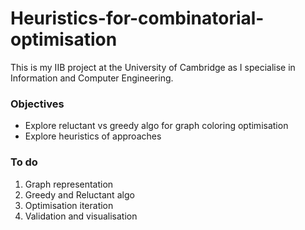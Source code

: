 # Heuristics-for-combinatorial-optimisation

This is my IIB project at the University of Cambridge as I specialise in Information and Computer Engineering. 

### Objectives 
- Explore reluctant vs greedy algo for graph coloring optimisation
- Explore heuristics of approaches

### To do 
1. Graph representation
2. Greedy and Reluctant algo 
3. Optimisation iteration 
4. Validation and visualisation